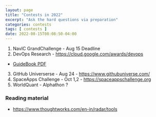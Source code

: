 ```yaml
---
layout: page
title: "Contests in 2022"
excerpt: "Ask the hard questions via preparation"
categories: contests
tags: [ contests ]
date: 2022-08-15T08:08:50-04:00
---
```


1. NavIC GrandChallenge - Aug 15 Deadline
2. DevOps Research - https://cloud.google.com/awards/devops
  * [GuideBook PDF](https://services.google.com/fh/files/misc/2021_devops_awards_guidebook_updated.pdf)
3. GitHub Universerse - Aug 24 - https://www.githubuniverse.com/
4. SpaceApps Challenge - Oct 1,2 - https://spaceappschallenge.org
5. WorldQuant - Alphathon ?

### Reading material
+ https://www.thoughtworks.com/en-in/radar/tools
